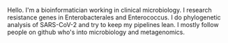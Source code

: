 Hello. I'm a bioinformatician working in clinical microbiology. I research resistance genes in Enterobacterales and Enterococcus. I do phylogenetic analysis of SARS-CoV-2 and try to keep my pipelines lean. I mostly follow people on github who's into microbiology and metagenomics.

